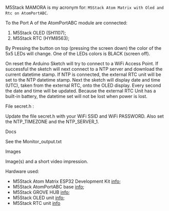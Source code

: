 M5Stack MAMORA is my acronym for: ```M5Stack Atom Matrix with Oled and Rtc on AtomPortABC```.

To the Port A of the AtomPortABC module are connected:
1. M5Stack OLED (SH1107);
2. M5Stack RTC (HYM8563);

By Pressing the button on top (pressing the screen down) the color of the 5x5 LEDs will change. One of the LEDs colors is BLACK (screen off).

On reset the Arduino Sketch will try to connect to a WiFi Access Point. If successful the sketch will next connect to a NTP server and download the current datetime stamp.
If NTP is connected, the external RTC unit will be set to the NTP datetime stamp.
Next the sketch will display date and time (UTC), taken from the external RTC, onto the OLED display. Every second the date and time will be updated.
Because the external RTC Unit has a built-in battery, the datetime set will not be lost when power is lost.

File secret.h :

Update the file secret.h with your WiFi SSID and WiFi PASSWORD. Also set the NTP_TIMEZONE and the NTP_SERVER_1.

Docs

See the Monitor_output.txt

Images 

Image(s) and a short video impression.

Hardware used:
- M5Stack Atom Matrix ESP32 Development Kit [info](https://shop.m5stack.com/products/atom-matrix-esp32-development-kit);
- M5Stack AtomPortABC base [info](https://docs.m5stack.com/en/unit/AtomPortABC);
- M5Stack GROVE HUB [info](https://docs.m5stack.com/en/unit/hub);
- M5Stack OLED unit [info](https://docs.m5stack.com/en/unit/oled);
- M5Stack RTC unit [info](https://shop.m5stack.com/products/real-time-clock-rtc-unit-hym8563)
